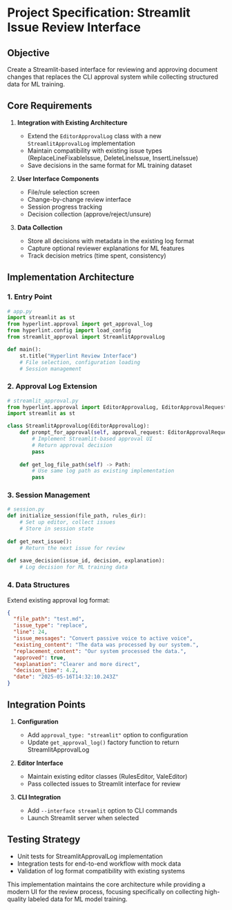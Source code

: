 # Project Specification: Streamlit Issue Review Interface

## Objective
Create a Streamlit-based interface for reviewing and approving document changes that replaces the CLI approval system while collecting structured data for ML training.

## Core Requirements

1. **Integration with Existing Architecture**
   - Extend the `EditorApprovalLog` class with a new `StreamlitApprovalLog` implementation
   - Maintain compatibility with existing issue types (ReplaceLineFixableIssue, DeleteLineIssue, InsertLineIssue)
   - Save decisions in the same format for ML training dataset

2. **User Interface Components**
   - File/rule selection screen
   - Change-by-change review interface
   - Session progress tracking
   - Decision collection (approve/reject/unsure)

3. **Data Collection**
   - Store all decisions with metadata in the existing log format
   - Capture optional reviewer explanations for ML features
   - Track decision metrics (time spent, consistency)

## Implementation Architecture

### 1. Entry Point
```python
# app.py
import streamlit as st
from hyperlint.approval import get_approval_log
from hyperlint.config import load_config
from streamlit_approval import StreamlitApprovalLog

def main():
    st.title("Hyperlint Review Interface")
    # File selection, configuration loading
    # Session management
```

### 2. Approval Log Extension
```python
# streamlit_approval.py
from hyperlint.approval import EditorApprovalLog, EditorApprovalRequest
import streamlit as st

class StreamlitApprovalLog(EditorApprovalLog):
    def prompt_for_approval(self, approval_request: EditorApprovalRequest) -> bool:
        # Implement Streamlit-based approval UI
        # Return approval decision
        pass
    
    def get_log_file_path(self) -> Path:
        # Use same log path as existing implementation
        pass
```

### 3. Session Management
```python
# session.py
def initialize_session(file_path, rules_dir):
    # Set up editor, collect issues
    # Store in session state
    
def get_next_issue():
    # Return the next issue for review
    
def save_decision(issue_id, decision, explanation):
    # Log decision for ML training data
```

### 4. Data Structures
Extend existing approval log format:
```json
{
  "file_path": "test.md",
  "issue_type": "replace",
  "line": 24,
  "issue_messages": "Convert passive voice to active voice",
  "existing_content": "The data was processed by our system.",
  "replacement_content": "Our system processed the data.",
  "approved": true,
  "explanation": "Clearer and more direct",
  "decision_time": 4.2,
  "date": "2025-05-16T14:32:10.243Z"
}
```

## Integration Points

1. **Configuration**
   - Add `approval_type: "streamlit"` option to configuration
   - Update `get_approval_log()` factory function to return StreamlitApprovalLog

2. **Editor Interface**
   - Maintain existing editor classes (RulesEditor, ValeEditor)
   - Pass collected issues to Streamlit interface for review

3. **CLI Integration**
   - Add `--interface streamlit` option to CLI commands
   - Launch Streamlit server when selected

## Testing Strategy
- Unit tests for StreamlitApprovalLog implementation
- Integration tests for end-to-end workflow with mock data
- Validation of log format compatibility with existing systems

This implementation maintains the core architecture while providing a modern UI for the review process, focusing specifically on collecting high-quality labeled data for ML model training.
